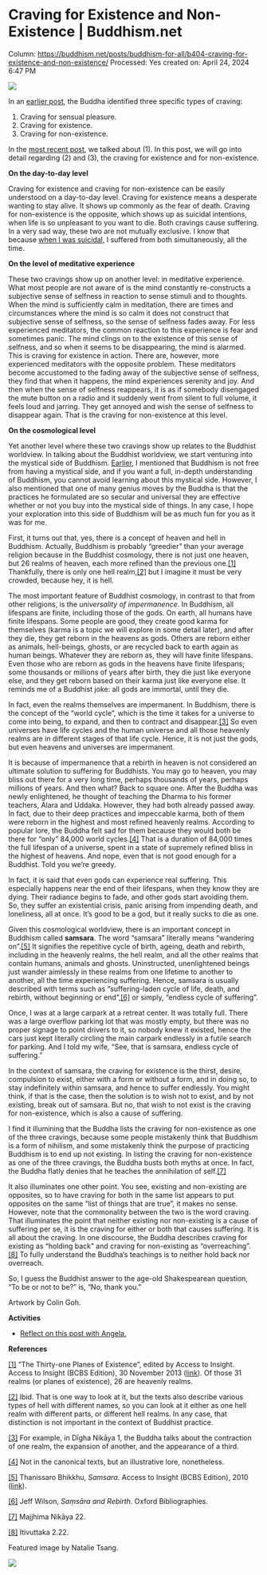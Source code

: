 # Craving for Existence and Non-Existence | Buddhism.net

Column: https://buddhism.net/posts/buddhism-for-all/b404-craving-for-existence-and-non-existence/
Processed: Yes
created on: April 24, 2024 6:47 PM

![](https://buddhism.net/wp-content/uploads/2023/09/samsara-carpark.jpg)

In an [earlier post](https://buddhism.net/posts/buddhism-for-all/b402-where-suffering-stops-being-about-religion-and-starts-being-about-cause-and-effect/), the Buddha identified three specific types of craving:

1. Craving for sensual pleasure.
2. Craving for existence.
3. Craving for non-existence.

In the [most recent post](https://buddhism.net/posts/buddhism-for-all/b403-craving-for-sensual-pleasure/), we talked about (1). In this post, we will go into detail regarding (2) and (3), the craving for existence and for non-existence.

**On the day-to-day level**

Craving for existence and craving for non-existence can be easily understood on a day-to-day level. Craving for existence means a desperate wanting to stay alive. It shows up commonly as the fear of death. Craving for non-existence is the opposite, which shows up as suicidal intentions, when life is so unpleasant to you want to die. Both cravings cause suffering. In a very sad way, these two are not mutually exclusive. I know that because [when I was suicidal](https://buddhism.net/posts/buddhism-for-all/b001-how-buddhism-saved-my-life/), I suffered from both simultaneously, all the time.

**On the level of meditative experience**

These two cravings show up on another level: in meditative experience. What most people are not aware of is the mind constantly re-constructs a subjective sense of selfness in reaction to sense stimuli and to thoughts. When the mind is sufficiently calm in meditation, there are times and circumstances where the mind is so calm it does not construct that subjective sense of selfness, so the sense of selfness fades away. For less experienced meditators, the common reaction to this experience is fear and sometimes panic. The mind clings on to the existence of this sense of selfness, and so when it seems to be disappearing, the mind is alarmed. This is craving for existence in action. There are, however, more experienced meditators with the opposite problem. These meditators become accustomed to the fading away of the subjective sense of selfness, they find that when it happens, the mind experiences serenity and joy. And then when the sense of selfness reappears, it is as if somebody disengaged the mute button on a radio and it suddenly went from silent to full volume, it feels loud and jarring. They get annoyed and wish the sense of selfness to disappear again. That is the craving for non-existence at this level.

**On the cosmological level**

Yet another level where these two cravings show up relates to the Buddhist worldview. In talking about the Buddhist worldview, we start venturing into the mystical side of Buddhism. [Earlier](https://buddhism.net/posts/buddhism-for-all/b105-a-secular-religion-isnt-that-like-a-joke/), I mentioned that Buddhism is not free from having a mystical side, and if you want a full, in-depth understanding of Buddhism, you cannot avoid learning about this mystical side. However, I also mentioned that one of many genius moves by the Buddha is that the practices he formulated are so secular and universal they are effective whether or not you buy into the mystical side of things. In any case, I hope your exploration into this side of Buddhism will be as much fun for you as it was for me.

First, it turns out that, yes, there is a concept of heaven and hell in Buddhism. Actually, Buddhism is probably “greedier” than your average religion because in the Buddhist cosmology, there is not just one heaven, but 26 realms of heaven, each more refined than the previous one.[[1]](https://buddhism.net/posts/buddhism-for-all/b404-craving-for-existence-and-non-existence/#_ftn1) Thankfully, there is only one hell realm,[[2]](https://buddhism.net/posts/buddhism-for-all/b404-craving-for-existence-and-non-existence/#_ftn2) but I imagine it must be very crowded, because hey, it is hell.

The most important feature of Buddhist cosmology, in contrast to that from other religions, is the *universality of impermanence*. In Buddhism, all lifespans are finite, including those of the gods. On earth, all humans have finite lifespans. Some people are good, they create good karma for themselves (karma is a topic we will explore in some detail later), and after they die, they get reborn in the heavens as gods. Others are reborn either as animals, hell-beings, ghosts, or are recycled back to earth again as human beings. Whatever they are reborn as, they will have finite lifespans. Even those who are reborn as gods in the heavens have finite lifespans; some thousands or millions of years after birth, they die just like everyone else, and they get reborn based on their karma just like everyone else. It reminds me of a Buddhist joke: all gods are immortal, until they die.

In fact, even the realms themselves are impermanent. In Buddhism, there is the concept of the “world cycle”, which is the time it takes for a universe to come into being, to expand, and then to contract and disappear.[[3]](https://buddhism.net/posts/buddhism-for-all/b404-craving-for-existence-and-non-existence/#_ftn3) So even universes have life cycles and the human universe and all those heavenly realms are in different stages of that life cycle. Hence, it is not just the gods, but even heavens and universes are impermanent.

It is because of impermanence that a rebirth in heaven is not considered an ultimate solution to suffering for Buddhists. You may go to heaven, you may bliss out there for a very long time, perhaps thousands of years, perhaps millions of years. And then what? Back to square one. After the Buddha was newly enlightened, he thought of teaching the Dharma to his former teachers, Alara and Uddaka. However, they had both already passed away. In fact, due to their deep practices and impeccable karma, both of them were reborn in the highest and most refined heavenly realms. According to popular lore, the Buddha felt sad for them because they would both be there for “only” 84,000 world cycles.[[4]](https://buddhism.net/posts/buddhism-for-all/b404-craving-for-existence-and-non-existence/#_ftn4) That is a duration of 84,000 times the full lifespan of a universe, spent in a state of supremely refined bliss in the highest of heavens. And nope, even that is not good enough for a Buddhist. Told you we’re greedy.

In fact, it is said that even gods can experience real suffering. This especially happens near the end of their lifespans, when they know they are dying. Their radiance begins to fade, and other gods start avoiding them. So, they suffer an existential crisis, panic arising from impending death, and loneliness, all at once. It’s good to be a god, but it really sucks to die as one.

Given this cosmological worldview, there is an important concept in Buddhism called **samsara**. The word “samsara” literally means “wandering on”.[[5]](https://buddhism.net/posts/buddhism-for-all/b404-craving-for-existence-and-non-existence/#_ftn5) It signifies the repetitive cycle of birth, ageing, death and rebirth, including in the heavenly realms, the hell realm, and all the other realms that contain humans, animals and ghosts. Uninstructed, unenlightened beings just wander aimlessly in these realms from one lifetime to another to another, all the time experiencing suffering. Hence, samsara is usually described with terms such as “suffering-laden cycle of life, death, and rebirth, without beginning or end”,[[6]](https://buddhism.net/posts/buddhism-for-all/b404-craving-for-existence-and-non-existence/#_ftn6) or simply, “endless cycle of suffering”.

Once, I was at a large carpark at a retreat center. It was totally full. There was a large overflow parking lot that was mostly empty, but there was no proper signage to point drivers to it, so nobody knew it existed, hence the cars just kept literally circling the main carpark endlessly in a futile search for parking. And I told my wife, “See, that is samsara, endless cycle of suffering.”

In the context of samsara, the craving for existence is the thirst, desire, compulsion to exist, either with a form or without a form, and in doing so, to stay indefinitely within samsara, and hence to suffer endlessly. You might think, if that is the case, then the solution is to wish not to exist, and by not existing, break out of samsara. But no, that wish to not exist is the craving for non-existence, which is also a cause of suffering.

I find it illumining that the Buddha lists the craving for non-existence as one of the three cravings, because some people mistakenly think that Buddhism is a form of nihilism, and some mistakenly think the purpose of practicing Buddhism is to end up not existing. In listing the craving for non-existence as one of the three cravings, the Buddha busts both myths at once. In fact, the Buddha flatly denies that he teaches the annihilation of self.[[7]](https://buddhism.net/posts/buddhism-for-all/b404-craving-for-existence-and-non-existence/#_ftn7)

It also illuminates one other point. You see, existing and non-existing are opposites, so to have craving for both in the same list appears to put opposites on the same “list of things that are true”, it makes no sense. However, note that the commonality between the two is the word craving. That illuminates the point that neither existing nor non-existing is a cause of suffering per se, it is the craving for either or both that causes suffering. It is all about the craving. In one discourse, the Buddha describes craving for existing as “holding back” and craving for non-existing as “overreaching”.[[8]](https://buddhism.net/posts/buddhism-for-all/b404-craving-for-existence-and-non-existence/#_ftn8) To fully understand the Buddha’s teachings is to neither hold back nor overreach.

So, I guess the Buddhist answer to the age-old Shakespearean question, “To be or not to be?” is, “No, thank you.”

Artwork by Colin Goh.

**Activities**

- [Reflect on this post with Angela.](https://buddhism.net/posts/buddhism-net-blog/b404-reflections-for-craving-for-existence-and-non-existence)

**References**

[[1]](https://buddhism.net/posts/buddhism-for-all/b404-craving-for-existence-and-non-existence/#_ftnref1) “The Thirty-one Planes of Existence”, edited by Access to Insight. Access to Insight (BCBS Edition), 30 November 2013 ([link](http://www.accesstoinsight.org/ptf/dhamma/sagga/loka.html)). Of those 31 realms (or planes of existence), 26 are heavenly realms.

[[2]](https://buddhism.net/posts/buddhism-for-all/b404-craving-for-existence-and-non-existence/#_ftnref2) Ibid. That is one way to look at it, but the texts also describe various types of hell with different names, so you can look at it either as one hell realm with different parts, or different hell realms. In any case, that distinction is not important in the context of Buddhist practice.

[[3]](https://buddhism.net/posts/buddhism-for-all/b404-craving-for-existence-and-non-existence/#_ftnref3) For example, in Dīgha Nikāya 1, the Buddha talks about the contraction of one realm, the expansion of another, and the appearance of a third.

[[4]](https://buddhism.net/posts/buddhism-for-all/b404-craving-for-existence-and-non-existence/#_ftnref4) Not in the canonical texts, but an illustrative lore, nonetheless.

[[5]](https://buddhism.net/posts/buddhism-for-all/b404-craving-for-existence-and-non-existence/#_ftnref5) Thanissaro Bhikkhu, *Samsara*. Access to Insight (BCBS Edition), 2010 ([link](http://www.accesstoinsight.org/lib/authors/thanissaro/samsara.html)).

[[6]](https://buddhism.net/posts/buddhism-for-all/b404-craving-for-existence-and-non-existence/#_ftnref6) Jeff Wilson, *Saṃsāra and Rebirth*. Oxford Bibliographies.

[[7]](https://buddhism.net/posts/buddhism-for-all/b404-craving-for-existence-and-non-existence/#_ftnref7) Majjhima Nikāya 22.

[[8]](https://buddhism.net/posts/buddhism-for-all/b404-craving-for-existence-and-non-existence/#_ftnref8) Itivuttaka 2.22.

Featured image by Natalie Tsang.

![](https://buddhism.net/wp-content/uploads/2023/12/b4a_blurbs_joan_halifax.jpg)